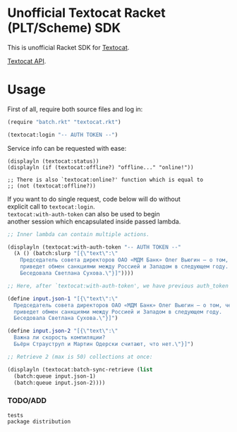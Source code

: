 # Unofficial Textocat Racket (PLT/Scheme) SDK

This is unofficial Racket SDK for [Textocat](http://textocat.com).

[Textocat API](http://docs.textocat.com/).

# Usage

First of all, require both source files and log in:

```scheme
(require "batch.rkt" "textocat.rkt")

(textocat:login "-- AUTH TOKEN --")
```

Service info can be requested with ease:

```
(displayln (textocat:status))
(displayln (if (textocat:offline?) "offline..." "online!"))

;; There is also `textocat:online?' function which is equal to
;; (not (textocat:offline?))
```

If you want to do single request, code below will do without<br>
explicit call to `textocat:login`.<br>
`textocat:with-auth-token` can also be used to begin<br>
another session which encapsulated inside passed lambda.

```scheme
;; Inner lambda can contain multiple actions.

(displayln (textocat:with-auth-token "-- AUTH TOKEN --"
  (λ () (batch:slurp "[{\"text\":\"
    Председатель совета директоров ОАО «МДМ Банк» Олег Вьюгин — о том, чему
    приведет обмен санкциями между Россией и Западом в следующем году.
    Беседовала Светлана Сухова.\"}]"))))

;; Here, after `textocat:with-auth-token', we have previous auth_token again.
```

```scheme
(define input.json-1 "[{\"text\":\"
  Председатель совета директоров ОАО «МДМ Банк» Олег Вьюгин — о том, чему
  приведет обмен санкциями между Россией и Западом в следующем году.
  Беседовала Светлана Сухова.\"}]")

(define input.json-2 "[{\"text\":\"
  Важна ли скорость компиляции?
  Бьёрн Страуструп и Мартин Одерски считают, что нет.\"}]")

;; Retrieve 2 (max is 50) collections at once:

(displayln (textocat:batch-sync-retrieve (list
  (batch:queue input.json-1)
  (batch:queue input.json-2))))
```

### TODO/ADD
  `tests`<br>
  `package distribution`<br>
